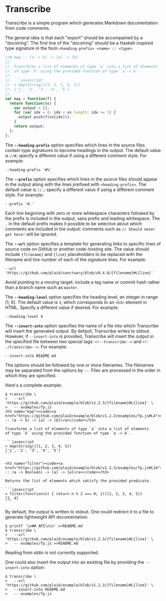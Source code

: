 # Transcribe

Transcribe is a simple program which generates Markdown documentation from code
comments.

The general idea is that each "export" should be accompanied by a "docstring".
The first line of the "docstring" should be a Haskell-inspired type signature
in the form `<heading-prefix> <name> :: <type>`.

```javascript
//# map :: (a -> b) -> [a] -> [b]
//.
//. Transforms a list of elements of type `a` into a list of elements
//. of type `b` using the provided function of type `a -> b`.
//.
//. ```javascript
//. > map(String)([1, 2, 3, 4, 5])
//. ['1', '2', '3', '4', '5']
//. ```
var map = function(f) {
  return function(xs) {
    var output = [];
    for (var idx = 0; idx < xs.length; idx += 1) {
      output.push(f(xs[idx]));
    }
    return output;
  };
};
```

The __`--heading-prefix`__ option specifies which lines in the source files
contain type signatures to become headings in the output. The default value
is `//#`; specify a different value if using a different comment style. For
example:

    --heading-prefix '#%'

The __`--prefix`__ option specifies which lines in the source files should
appear in the output along with the lines prefixed with `<heading-prefix>`.
The default value is `//.`; specify a different value if using a different
comment style. For example:

    --prefix '#.'

Each line beginning with zero or more whitespace characters followed by the
prefix is included in the output, sans prefix and leading whitespace. The `.`
in the default prefix makes it possible to be selective about which comments
are included in the output: comments such as `// Should never get here!` will
be ignored.

The __`--url`__ option specifies a template for generating links to specific
lines of source code on GitHub or another code-hosting site. The value should
include `{filename}` and `{line}` placeholders to be replaced with the filename
and line number of each of the signature lines. For example:

    --url 'https://github.com/plaid/sanctuary/blob/v0.4.0/{filename}#L{line}'

Avoid pointing to a moving target: include a tag name or commit hash rather
than a branch name such as `master`.

The __`--heading-level`__ option specifies the heading level, an integer in
range [1, 6]. The default value is `3`, which corresponds to an `<h3>` element
in HTML. Specify a different value if desired. For example:

    --heading-level 4

The __`--insert-into`__ option specifies the name of a file into which
Transcribe will insert the generated output. By default, Transcribe writes to
stdout. However, if `--insert-into` is provided, Transcribe will insert the
output in the specified file between two special tags: `<!--transcribe-->` and
`<!--/transcribe-->`. For example:

    --insert-into README.md

The options should be followed by one or more filenames. The filenames may
be separated from the options by `--`. Files are processed in the order in
which they are specified.

Here's a complete example:

    $ transcribe \
    >   --url 'https://github.com/plaid/example/blob/v1.2.3/{filename}#L{line}' \
    >   -- examples/fp.js
    <h3 name="map"><code><a href="https://github.com/plaid/example/blob/v1.2.3/examples/fp.js#L4">map :: (a -> b) -> [a] -> [b]</a></code></h3>

    Transforms a list of elements of type `a` into a list of elements
    of type `b` using the provided function of type `a -> b`.

    ```javascript
    > map(String)([1, 2, 3, 4, 5])
    ['1', '2', '3', '4', '5']
    ```

    <h3 name="filter"><code><a href="https://github.com/plaid/example/blob/v1.2.3/examples/fp.js#L24">filter :: (a -> Boolean) -> [a] -> [a]</a></code></h3>

    Returns the list of elements which satisfy the provided predicate.

    ```javascript
    > filter(function(n) { return n % 2 === 0; })([1, 2, 3, 4, 5])
    [2, 4]
    ```

By default, the output is written to stdout. One could redirect it to a file to
generate lightweight API documentation:

    $ printf '\n## API\n\n' >>README.md
    $ transcribe \
    >   --url 'https://github.com/plaid/example/blob/v1.2.3/{filename}#L{line}' \
    >   -- examples/fp.js >>README.md

Reading from stdin is not currently supported.

One could also insert the output into an existing file by providing the
`--insert-into` option:

    $ transcribe \
    >   --url 'https://github.com/plaid/example/blob/v1.2.3/{filename}#L{line}' \
    >   --insert-into README.md
    >   -- examples/fp.js
